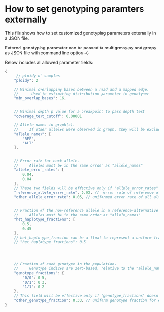 # How to set genotyping paramters externally

This file shows how to set customized genotyping parameters externally in a JSON file.

External genotyping parameter can be passed to multigrmpy.py and grmpy as JSON file with command line option `-G`

Below includes all allowed parameter fields:

```javascript
{
     // ploidy of samples
    "ploidy": 2

    // Minimal overlapping bases between a read and a mapped edge.
    //      Used in estimating distribution parameter in genotyper
    "min_overlap_bases": 16,


    // Minimal depth p value for a breakpoint to pass depth test
    "coverage_test_cutoff": 0.00001

    // Allele names in graph(s).
    //     If other alleles were observed in graph, they will be excluded from analysis.
    "allele_names": [
        "REF",
        "ALT"
    ],


    // Error rate for each allele.
    //     Alleles must be in the same orrder as "allele_names"
    "allele_error_rates": [
        0.04,
        0.04
    ],
    // These two fields will be effective only if "allele_error_rates" doesn't exist.
    "reference_allele_error_rate": 0.05, //  error rate of reference allele
    "other_allele_error_rate": 0.05, // uniformed error rate of all alternative alleles


    // Fraction of the non-reference allele in a reference-alternative heterozygotes.
    //     Alleles must be in the same order as "allele_names"
    "het_haplotype_fractions": [
        0.5,
        0.45
    ],
    // het_haplotype_fraction can be a float to represent a uniform fraction, such as:
    // "het_haplotype_fractions": 0.5




    // Fraction of each genotype in the population.
    //     Genotype indices are zero-based, relative to the "allele_names" array
    "genotype_fractions": {
        "0/0": 0.5,
        "0/1": 0.3,
        "1/1": 0.2
    },
    // This field will be effective only if "genotype_fractions" doesn't exist
    "other_genotype_fraction": 0.33, // uniform genotype fraction for each genotype
}
```
